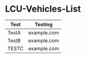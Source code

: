# LCU-Vehicles-List
| Test          | Testing                      |
|--------------|----------------------------|
| TestA     | example.com       |
| TestB   | example.com     |
| TESTC  | example.com    |
